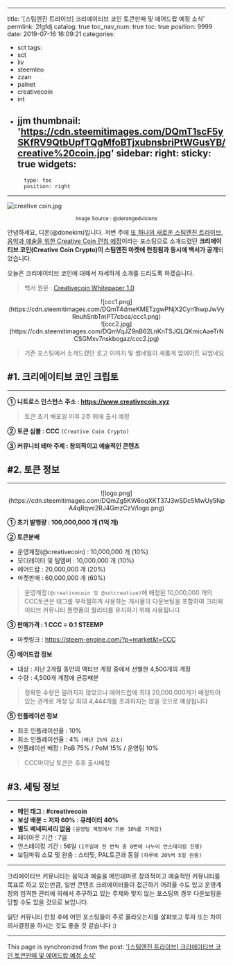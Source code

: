 
---
title: '[스팀엔진 트라이브] 크리에이티브 코인 토큰판매 및 에어드랍 예정 소식'
permlink: 2fgfdj
catalog: true
toc_nav_num: true
toc: true
position: 9999
date: 2019-07-16 16:09:21
categories:
- sct
tags:
- sct
- liv
- steemleo
- zzan
- palnet
- creativecoin
- int
- jjm
thumbnail: 'https://cdn.steemitimages.com/DQmT1scF5ySKfRV9QtbUpfTQgMfoBTjxubnsbriPtWGusYB/creative%20coin.jpg'
sidebar:
    right:
        sticky: true
widgets:
    -
        type: toc
        position: right
---


![creative coin.jpg](https://cdn.steemitimages.com/DQmT1scF5ySKfRV9QtbUpfTQgMfoBTjxubnsbriPtWGusYB/creative%20coin.jpg)
<center><sub> Image Source : @derangedvisions </sub></center>

안녕하세요, 디온(@donekim)입니다. 저번 주에 [또 하나의 새로운 스팀엔진 트라이브, 음악과 예술을 위한 Creative Coin 런칭 예정](https://www.steemcoinpan.com/sct/@donekim/creative-coin)이라는 포스팅으로 소개드렸던 **크리에이티브 코인(Creative Coin Crypto)이 스팀엔진 마켓에 런칭됨과 동시에 백서가 공개**되었습니다. 

오늘은 크리에이티브 코인에 대해서 자세하게 소개를 드리도록 하겠습니다.

> 백서 원문 : [Creativecoin Whitepaper 1.0](https://steemit.com/creativecoin/@creativecoin/creativecoin-whitepaper-1-0)

<center>![ccc1.png](https://cdn.steemitimages.com/DQmT4dmeKMETzgwPNjX2Cyn1hwpJwVyRnuhSnbTmPT7cbca/ccc1.png)</center>
<center>![ccc2.jpg](https://cdn.steemitimages.com/DQmVqJZ9nB62LnKnTSJQLQKmicAaeTrNCSGMxv7nskbogaz/ccc2.jpg)</center>

> 기존 포스팅에서 소개드렸던 로고 이미지 및 썸네일이 새롭게 업데이트 되었네요


## #1. 크리에이티브 코인 크립토
---

**① 니트로스 인스턴스 주소 : https://www.creativecoin.xyz**
> 토큰 초기 배포일 이후 2주 뒤에 출시 예정

**② 토큰 심볼 : CCC** `(Creative Coin Crypto)`

**③ 커뮤니티 테마 주제 : 창의적이고 예술적인 콘텐츠**

## #2. 토큰 정보
---
<center>![logo.png](https://cdn.steemitimages.com/DQmZg5KW6oqXKT37J3wSDc5MwUy5NpA4qRqve2RJ4GmzCzV/logo.png)</center>

**① 초기 발행량 : 100,000,000 개 (1억 개)**

**② 토큰분배**
- 운영계정(@creativecoin) : 10,000,000 개 (10%) 
- 모더레이터 및 팀멤버 : 10,000,000 개 (10%)
- 에어드랍 : 20,000,000 개 (20%)
- 마켓판매 : 60,000,000 개 (60%)

> 운영계정`(@creativecoin 및 @notcreative)`에 배정된 10,000,000 개의 CCC토큰은 태그를 부적절하게 사용하는 게시물의 다운보팅을 포함하여 크리에이티브 커뮤니티 플랫폼의 퀄리티를 유지하기 위해 사용됩니다

**③ 판매가격 : 1 CCC = 0.1 STEEMP**
- 마켓링크 : https://steem-engine.com/?p=market&t=CCC

**④ 에어드랍 정보**
- 대상 : 지난 2개월 동안의 액티브 계정 중에서 선별한 4,500개의 계정
- 수량 : 4,500개 계정에 균등배분

> 정확한 수량은 알려지지 않았으나 에어드랍에 최대 20,000,000개가 배정되어 있는 관계로 계정 당 최대 4,444개를 초과하지는 않을 것으로 예상됩니다

**⑤ 인플레이션 정보**
- 최초 인플레이션율 : 10%
- 최소 인플레이션율 : 4% `(매년 1%씩 감소)`
- 인플레이션 배정 : PoB 75% / PoM 15% / 운영팀 10%

> CCC마이닝 토큰은 추후 출시예정


## #3. 세팅 정보
---

- **메인 태그 : #creativecoin**
- **보상 배분 = 저자 60% : 큐레이터 40%**
- **별도 베네피셔리 없음** `(운영팀 계정에서 기본 10%를 가져감)`
- 페이아웃 기간 : 7일
- 언스테이킹 기간 : 56일 `(1주일에 한 번씩 총 8번에 나누어 언스테이킹 진행)`
- 보팅파워 소모 및 완충 : 스티밋, PAL토큰과 동일 `(하루에 20%씩 5일 완충)`

---


크리에이티브 커뮤니티는 음악과 예술을 메인테마로 창의적이고 예술적인 커뮤니티를 목표로 하고 있는만큼, 일반 콘텐츠 크리에이터들이 접근하기 어려울 수도 있고 운영계정의 엄격한 관리에 의해서 추구하고 있는 주제와 맞지 않는 포스팅의 경우 다운보팅을 당할 수도 있을 것으로 보입니다.

일단 커뮤니티 런칭 후에 어떤 포스팅들이 주로 올라오는지를 살펴보고 투자 또는 차여 의사결정을 하시는 것도 좋을 것 같습니다 :)

- - -

This page is synchronized from the post: ['[스팀엔진 트라이브] 크리에이티브 코인 토큰판매 및 에어드랍 예정 소식'](https://steemit.com/@donekim/2fgfdj)
